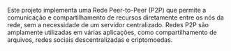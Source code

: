 Este projeto implementa uma Rede Peer-to-Peer (P2P) que permite a comunicação e compartilhamento de recursos diretamente entre os nós da rede, sem a necessidade de um servidor centralizado. Redes P2P são amplamente utilizadas em várias aplicações, como compartilhamento de arquivos, redes sociais descentralizadas e criptomoedas.
